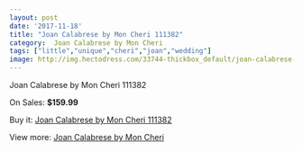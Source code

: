 ```yaml
---
layout: post
date: '2017-11-18'
title: "Joan Calabrese by Mon Cheri 111382"
category:  Joan Calabrese by Mon Cheri
tags: ["little","unique","cheri","joan","wedding"]
image: http://img.hectodress.com/33744-thickbox_default/joan-calabrese-by-mon-cheri-111382.jpg
---
```

Joan Calabrese by Mon Cheri 111382

On Sales: **$159.99**
<a href="https://www.hectodress.com/-joan-calabrese-by-mon-cheri/15600-joan-calabrese-by-mon-cheri-111382.html"><amp-img layout="responsive" width="600" height="600" src="//img.hectodress.com/33744-thickbox_default/joan-calabrese-by-mon-cheri-111382.jpg" alt="Joan Calabrese by Mon Cheri 111382 0" /></a>
<a href="https://www.hectodress.com/-joan-calabrese-by-mon-cheri/15600-joan-calabrese-by-mon-cheri-111382.html"><amp-img layout="responsive" width="600" height="600" src="//img.hectodress.com/33745-thickbox_default/joan-calabrese-by-mon-cheri-111382.jpg" alt="Joan Calabrese by Mon Cheri 111382 1" /></a>

Buy it: [Joan Calabrese by Mon Cheri 111382](https://www.hectodress.com/-joan-calabrese-by-mon-cheri/15600-joan-calabrese-by-mon-cheri-111382.html "Joan Calabrese by Mon Cheri 111382")

View more: [ Joan Calabrese by Mon Cheri](https://www.hectodress.com/285--joan-calabrese-by-mon-cheri " Joan Calabrese by Mon Cheri")